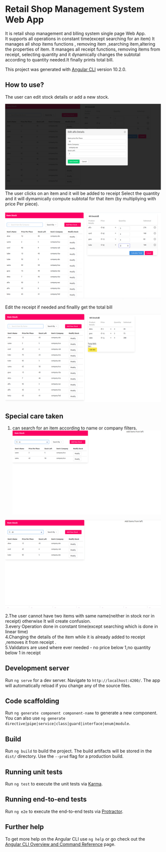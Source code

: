 # Retail Shop Management System Web App


It is retail shop management and blling system single page Web App.<br>
It supports all operations in constant time(except searching for an item)
It manages all shop items functions , removing item ,searching item,altering the properties of item.
It manages all receipt functions, removing items from receipt,  selecting quantity and it dynamically changes the subtotal according to quantity needed.It finally prints total bill.<br>

This project was generated with [Angular CLI](https://github.com/angular/angular-cli) version 10.2.0.

## How to use?
  The user can edit stock details or add a new stock.
 
 ![alt text](https://github.com/RishabhSharma333/RetailShop/blob/master/src/showPics/edit.png)
 <br>
  The user clicks on an item and it will be added to receipt
  Select the quantity and it will dymamically compute subtotal for that item (by multipliying with price Per piece).<br>
  <br>
  ![alt text](https://github.com/RishabhSharma333/RetailShop/blob/master/src/showPics/calculating.png)
  
 Edit the receipt if needed  and finallly get the total bill
 
 ![alt text](https://github.com/RishabhSharma333/RetailShop/blob/master/src/showPics/finalBill.png)
 
 
 ## Special care taken
 1. can search for an item according to name or company filters.<br>
 ![alt text](https://github.com/RishabhSharma333/RetailShop/blob/master/src/showPics/serachResult.png)
 
 ![alt text](https://github.com/RishabhSharma333/RetailShop/blob/master/src/showPics/search%20Company.png)
 
 2.The user cannot have two items with same name(neither in stock nor in receipt) otherwise It will create confusion.<br>
 3.every Operation done in constant time(except searching which is done in linear time)<br>
 4.Changing the details of the item while it is already added to receipt ,removes it from receipt .<br>
 5.Validators are used where ever needed - no price below 1,no quantity below 1 in receipt<br>
 
## Development server

Run `ng serve` for a dev server. Navigate to `http://localhost:4200/`. The app will automatically reload if you change any of the source files.

## Code scaffolding

Run `ng generate component component-name` to generate a new component. You can also use `ng generate directive|pipe|service|class|guard|interface|enum|module`.

## Build

Run `ng build` to build the project. The build artifacts will be stored in the `dist/` directory. Use the `--prod` flag for a production build.

## Running unit tests

Run `ng test` to execute the unit tests via [Karma](https://karma-runner.github.io).

## Running end-to-end tests

Run `ng e2e` to execute the end-to-end tests via [Protractor](http://www.protractortest.org/).

## Further help

To get more help on the Angular CLI use `ng help` or go check out the [Angular CLI Overview and Command Reference](https://angular.io/cli) page.
